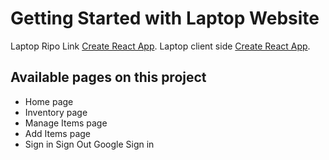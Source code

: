 # Getting Started with Laptop Website

Laptop Ripo Link [Create React App](https://github.com/facebook/create-react-app).
Laptop client side [Create React App](https://github.com/facebook/create-react-app).

## Available pages on this project

- Home page
- Inventory page
- Manage Items page
- Add Items page
- Sign in Sign Out Google Sign in
